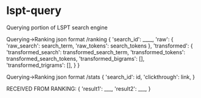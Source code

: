 # lspt-query
Querying portion of LSPT search engine

Querying->Ranking json format 
<url>/ranking
{
    'search_id': ____,
    'raw': 
    {
        'raw_search': search_term,
        'raw_tokens': search_tokens
    },
    'transformed': 
    {
        'transformed_search': transformed_search_term,
        'transformed_tokens': transformed_search_tokens,
        'transformed_bigrams': [],
        'transformed_trigrams': [],
    }
}

Querying->Ranking json format 
<url>/stats
{
    'search_id': id,
    'clickthrough': link,
}

RECEIVED FROM RANKING:
{
    'result1': ___,
    'result2': ___,
}
